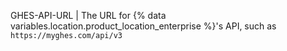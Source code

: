 GHES-API-URL | The URL for {% data variables.location.product_location_enterprise %}'s API, such as `https://myghes.com/api/v3`
